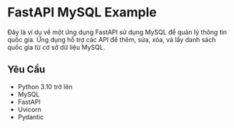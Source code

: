 # FastAPI MySQL Example

Đây là ví dụ về một ứng dụng FastAPI sử dụng MySQL để quản lý thông tin quốc gia. Ứng dụng hỗ trợ các API để thêm, sửa, xóa, và lấy danh sách quốc gia từ cơ sở dữ liệu MySQL.

## Yêu Cầu

- Python 3.10 trở lên
- MySQL
- FastAPI
- Uvicorn
- Pydantic